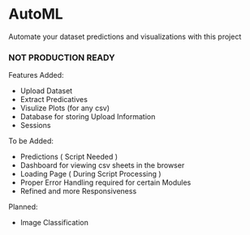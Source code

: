 # AutoML
 
 Automate your dataset predictions and visualizations with this project

 ### NOT PRODUCTION READY ###

 Features Added:

 * Upload Dataset
 * Extract Predicatives
 * Visulize Plots (for any csv)
 * Database for storing Upload Information
 * Sessions

 To be Added:

 * Predictions ( Script Needed )
 * Dashboard for viewing csv sheets in the browser
 * Loading Page ( During Script Processing )
 * Proper Error Handling required for certain Modules
 * Refined and more Responsiveness

 Planned: 

 * Image Classification